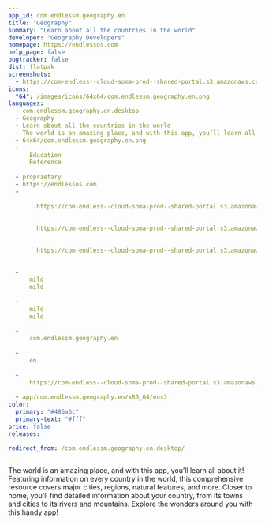 ```yaml
---
app_id: com.endlessm.geography.en
title: "Geography"
summary: "Learn about all the countries in the world"
developer: "Geography Developers"
homepage: https://endlessos.com
help_page: false
bugtracker: false
dist: flatpak
screenshots:
  - https://com-endless--cloud-soma-prod--shared-portal.s3.amazonaws.com/apps.263.screenshots.0108fee0-690e-46d4-9d76-24799124f518_201810231904031313.png
icons:
  "64": /images/icons/64x64/com.endlessm.geography.en.png
languages:
  - com.endlessm.geography.en.desktop
  - Geography
  - Learn about all the countries in the world
  - The world is an amazing place, and with this app, you’ll learn all about it! Featuring information on every country in the world, this comprehensive resource covers major cities, regions, natural features, and more. Closer to home, you’ll find detailed information about your country, from its towns and cities to its rivers and mountains. Explore the wonders around you with this handy app!
  - 64x64/com.endlessm.geography.en.png
  - 
      Education
      Reference
    
  - proprietary
  - https://endlessos.com
  - 
      
        https://com-endless--cloud-soma-prod--shared-portal.s3.amazonaws.com/apps.263.screenshots.0108fee0-690e-46d4-9d76-24799124f518_201810231904031313.png
      
      
        https://com-endless--cloud-soma-prod--shared-portal.s3.amazonaws.com/apps.263.screenshots.ac6d33ee-f974-4020-8648-583d8fa5aef0_201810231904031313.png
      
      
        https://com-endless--cloud-soma-prod--shared-portal.s3.amazonaws.com/apps.263.screenshots.cc2e89bb-9ac2-4aee-956b-c5da80210641_201810231904031313.png
      
    
  - 
      mild
      mild
    
  - 
      mild
      mild
    
  - 
      com.endlessm.geography.en
    
  - 
      en
    
  - 
      https://com-endless--cloud-soma-prod--shared-portal.s3.amazonaws.com/app.1173.appCenterThumbnail.0dad1db3-8cb2-43bd-bf3d-6af41c63ed88_20181023190473044.jpg
    
  - app/com.endlessm.geography.en/x86_64/eos3
color:
  primary: "#485a6c"
  primary-text: "#fff"
price: false
releases:

redirect_from: /com.endlessm.geography.en.desktop/
---
```


<p>The world is an amazing place, and with this app, you’ll learn all about it! Featuring information on every country in the world, this comprehensive resource covers major cities, regions, natural features, and more. Closer to home, you’ll find detailed information about your country, from its towns and cities to its rivers and mountains. Explore the wonders around you with this handy app!</p>